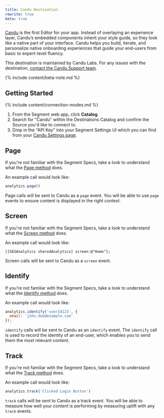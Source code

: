 ```yaml
---
title: Candu Destination
rewrite: true
beta: true
---
```


[Candu](https://www.candu.ai/?utm_source=segmentio&utm_medium=docs&utm_campaign=partners) is the first Editor for your app. Instead of overlaying an experience layer, Candu’s embedded components inherit your style guide, so they look like a native part of your interface. Candu helps you build, iterate, and personalize native onboarding experiences that guide your end-users from basic to expert-level fluency.

This destination is maintained by Candu Labs. For any issues with the destination, [contact the Candu Support team](mailto:support@candu.ai).

{% include content/beta-note.md %}

## Getting Started

{% include content/connection-modes.md %}

1. From the Segment web app, click **Catalog**.
2. Search for "Candu" within the Destinations Catalog and confirm the Source you'd like to connect to.
3. Drop in the "API Key" into your Segment Settings UI which you can find from your [Candu Settings page](https://app.candu.ai/settings/workplace).

## Page

If you're not familiar with the Segment Specs, take a look to understand what the [Page method](https://segment.com/docs/connections/spec/page/) does.

An example call would look like:
```js
analytics.page()
```

Page calls will be sent to Candu as a `page` event. You will be able to use `page` events to ensure content is displayed in the right context.

## Screen

If you're not familiar with the Segment Specs, take a look to understand what the [Screen method](https://segment.com/docs/connections/spec/page/) does.

An example call would look like:

```objc
[[SEGAnalytics sharedAnalytics] screen:@"Home"];
```
Screen calls will be sent to Candu as a `screen` event.

## Identify

If you're not familiar with the Segment Specs, take a look to understand what the [Identify method](https://segment.com/docs/connections/spec/identify/) does.

An example call would look like:

```js
analytics.identify('userId123', {
  email: 'john.doe@example.com'
});
```
`identify` calls will be sent to Candu as an `identify` event. The `identify` call is used to record the identity of an end-user, which enables you to send them the most relevant content.

## Track

If you're not familiar with the Segment Specs, take a look to understand what the [Track method](https://segment.com/docs/connections/spec/track/) does.

An example call would look like:

```js
analytics.track('Clicked Login Button')
```
`track` calls will be sent to Candu as a track event. You will be able to measure how well your content is performing by measuring uplift with any `track` events.
